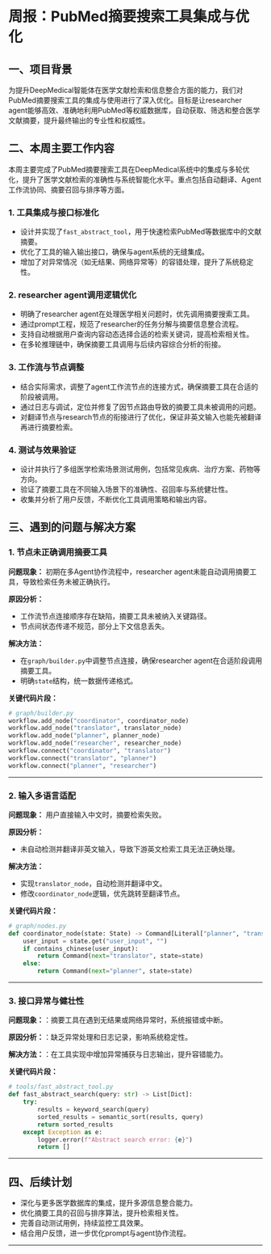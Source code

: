# 周报：PubMed摘要搜索工具集成与优化

## 一、项目背景

为提升DeepMedical智能体在医学文献检索和信息整合方面的能力，我们对PubMed摘要搜索工具的集成与使用进行了深入优化。目标是让researcher agent能够高效、准确地利用PubMed等权威数据库，自动获取、筛选和整合医学文献摘要，提升最终输出的专业性和权威性。

## 二、本周主要工作内容

本周主要完成了PubMed摘要搜索工具在DeepMedical系统中的集成与多轮优化，提升了医学文献检索的准确性与系统智能化水平。重点包括自动翻译、Agent工作流协同、摘要召回与排序等方面。

### 1. 工具集成与接口标准化

- 设计并实现了`fast_abstract_tool`，用于快速检索PubMed等数据库中的文献摘要。
- 优化了工具的输入输出接口，确保与agent系统的无缝集成。
- 增加了对异常情况（如无结果、网络异常等）的容错处理，提升了系统稳定性。

### 2. researcher agent调用逻辑优化

- 明确了researcher agent在处理医学相关问题时，优先调用摘要搜索工具。
- 通过prompt工程，规范了researcher的任务分解与摘要信息整合流程。
- 支持自动根据用户查询内容动态选择合适的检索关键词，提高检索相关性。
- 在多轮推理链中，确保摘要工具调用与后续内容综合分析的衔接。

### 3. 工作流与节点调整

- 结合实际需求，调整了agent工作流节点的连接方式，确保摘要工具在合适的阶段被调用。
- 通过日志与调试，定位并修复了因节点路由导致的摘要工具未被调用的问题。
- 对翻译节点与research节点的衔接进行了优化，保证非英文输入也能先被翻译再进行摘要检索。

### 4. 测试与效果验证

- 设计并执行了多组医学检索场景测试用例，包括常见疾病、治疗方案、药物等方向。
- 验证了摘要工具在不同输入场景下的准确性、召回率与系统健壮性。
- 收集并分析了用户反馈，不断优化工具调用策略和输出内容。

## 三、遇到的问题与解决方案

### 1. 节点未正确调用摘要工具

**问题现象：**
初期在多Agent协作流程中，researcher agent未能自动调用摘要工具，导致检索任务未被正确执行。

**原因分析：**

- 工作流节点连接顺序存在缺陷，摘要工具未被纳入关键路径。
- 节点间状态传递不规范，部分上下文信息丢失。

**解决方法：**

- 在`graph/builder.py`中调整节点连接，确保researcher agent在合适阶段调用摘要工具。
- 明确`state`结构，统一数据传递格式。

**关键代码片段：**

```python
# graph/builder.py
workflow.add_node("coordinator", coordinator_node)
workflow.add_node("translator", translator_node)
workflow.add_node("planner", planner_node)
workflow.add_node("researcher", researcher_node)
workflow.connect("coordinator", "translator")
workflow.connect("translator", "planner")
workflow.connect("planner", "researcher")
```

---

### 2. 输入多语言适配

**问题现象：**
用户直接输入中文时，摘要检索失败。

**原因分析：**

- 未自动检测并翻译非英文输入，导致下游英文检索工具无法正确处理。

**解决方法：**

- 实现`translator_node`，自动检测并翻译中文。
- 修改`coordinator_node`逻辑，优先跳转至翻译节点。

**关键代码片段：**

```python
# graph/nodes.py
def coordinator_node(state: State) -> Command[Literal["planner", "translator", "__end__"]]:
    user_input = state.get("user_input", "")
    if contains_chinese(user_input):
        return Command(next="translator", state=state)
    else:
        return Command(next="planner", state=state)
```

---

### 3. 接口异常与健壮性

**问题现象：**：摘要工具在遇到无结果或网络异常时，系统报错或中断。

**原因分析：**：缺乏异常处理和日志记录，影响系统稳定性。

**解决方法：**：在工具实现中增加异常捕获与日志输出，提升容错能力。

**关键代码片段：**

```python
# tools/fast_abstract_tool.py
def fast_abstract_search(query: str) -> List[Dict]:
    try:
        results = keyword_search(query)
        sorted_results = semantic_sort(results, query)
        return sorted_results
    except Exception as e:
        logger.error(f"Abstract search error: {e}")
        return []
```

---

## 四、后续计划

- 深化与更多医学数据库的集成，提升多源信息整合能力。
- 优化摘要工具的召回与排序算法，提升检索相关性。
- 完善自动测试用例，持续监控工具效果。
- 结合用户反馈，进一步优化prompt与agent协作流程。

---

